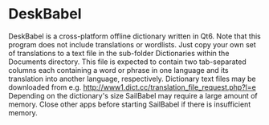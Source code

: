 # DeskBabel

DeskBabel is a cross-platform offline dictionary written in Qt6. Note that this program does not include translations or wordlists. Just copy your own set of translations to a text file in the sub-folder Dictionaries within the Documents directory. This file is expected to contain two tab-separated columns each containing a word or phrase in one language and its translation into another language, respectively. Dictionary text files may be downloaded from e.g. http://www1.dict.cc/translation_file_request.php?l=e Depending on the dictionary's size SailBabel may require a large amount of memory. Close other apps before starting SailBabel if there is insufficient memory.
